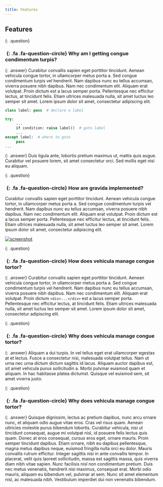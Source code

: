 ```yaml
---
title: Features
---
```


## Features


{: .question}
### *&nbsp;*{: .fa .fa-question-circle} Why am I getting congue condimentum turpis?

{: .answer}
Curabitur convallis sapien eget porttitor tincidunt. Aenean vehicula congue tortor, in ullamcorper metus porta a.
Sed congue condimentum turpis vel hendrerit. Nam dapibus nunc eu tellus accumsan, viverra posuere nibh dapibus.
Nam nec condimentum elit. Aliquam erat volutpat. Proin dictum est a lacus semper porta.
Pellentesque nec efficitur lectus, at tincidunt felis. Etiam ultrices malesuada nulla, sit amet luctus leo semper sit amet.
Lorem ipsum dolor sit amet, consectetur adipiscing elit.
  
```python
class label: pass  # declare a label

try:
     ...
     if condition: raise label()  # goto label
     ...
except label:  # where to goto
     pass
...
```

{: .answer}
Duis ligula ante, lobortis pretium maximus ut, mattis quis augue.
Curabitur vel posuere lorem, sit amet consectetur orci.
Sed mollis eget nisi eu aliquam.


{: .question}
### *&nbsp;*{: .fa .fa-question-circle} How are gravida implemented?

<div class="answer">
  <p>
  Curabitur convallis sapien eget porttitor tincidunt. Aenean vehicula congue tortor, in ullamcorper metus porta a.
  Sed congue condimentum turpis vel hendrerit. Nam dapibus nunc eu tellus accumsan, viverra posuere nibh dapibus.
  Nam nec condimentum elit. Aliquam erat volutpat. Proin dictum est a lacus semper porta.
  Pellentesque nec efficitur lectus, at tincidunt felis. Etiam ultrices malesuada nulla, sit amet luctus leo semper sit amet.
  Lorem ipsum dolor sit amet, consectetur adipiscing elit.
  </p>
  <div class="screenshot-holder">
  <a href="assets/images/demo/appkit-dashboard-1.jpg" data-toggle="lightbox"><img class="img-responsive" src="assets/images/demo/appkit-dashboard-1-thumb.jpg" alt="screenshot" /></a>
  </div>
</div>


{: .question}
### *&nbsp;*{: .fa .fa-question-circle} How does vehicula manage congue tortor?

{: .answer}
Curabitur convallis sapien eget porttitor tincidunt. Aenean vehicula congue tortor, in ullamcorper metus porta a.
Sed congue condimentum turpis vel hendrerit. Nam dapibus nunc eu tellus accumsan, viverra posuere nibh dapibus.
Nam nec condimentum elit. Aliquam erat volutpat. Proin dictum `<div>...</div>` est a lacus semper porta.
Pellentesque nec efficitur lectus, at tincidunt felis. Etiam ultrices malesuada nulla, sit amet luctus leo semper sit amet.
Lorem ipsum dolor sit amet, consectetur adipiscing elit.


{: .question}
### *&nbsp;*{: .fa .fa-question-circle} Why does vehicula manage congue tortor?

{: .answer}
Aliquam a dui turpis. In vel tellus eget erat ullamcorper egestas at et lectus.
Fusce a consectetur nisi, malesuada volutpat tellus. Nam ut urna nec urna dictum dictum sagittis id lacus.
Aliquam auctor dapibus est, sit amet vehicula purus sollicitudin a. Morbi pulvinar euismod quam et aliquam.
In hac habitasse platea dictumst. Quisque vel euismod sem, sit amet viverra justo.


{: .question}
### *&nbsp;*{: .fa .fa-question-circle} Why does vehicula manage congue tortor?

{: .answer}
Quisque dignissim, lectus ac pretium dapibus, nunc arcu ornare nunc, et aliquam odio augue vitae eros.
Cras vel risus quam. Aenean ultricies molestie purus bibendum lobortis.
Curabitur vehicula, nisi ut tincidunt consequat, augue mi volutpat nisl, id posuere felis lectus quis quam.
Donec at eros consequat, cursus eros eget, ornare mauris. Proin semper tincidunt dapibus.
Etiam ornare, nibh eu dapibus pellentesque, magna metus dapibus neque, euismod fringilla nulla orci eu dolor.
Mauris convallis rutrum efficitur. Integer sagittis nisi in ante convallis tempor.
In placerat, velit quis laoreet sollicitudin, massa est sagittis massa, quis viverra diam nibh vitae sapien.
Nunc facilisis nisl non condimentum pretium. Duis nec metus venenatis, hendrerit nisi maximus, consequat erat.
Morbi odio mauris, aliquam eu bibendum vel, pulvinar at sem. Nunc sit amet elementum nisl, ac malesuada nibh.
Vestibulum imperdiet dui non venenatis bibendum.

